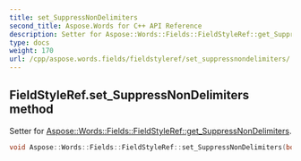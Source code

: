 ```yaml
---
title: set_SuppressNonDelimiters
second_title: Aspose.Words for C++ API Reference
description: Setter for Aspose::Words::Fields::FieldStyleRef::get_SuppressNonDelimiters. 
type: docs
weight: 170
url: /cpp/aspose.words.fields/fieldstyleref/set_suppressnondelimiters/
---
```

## FieldStyleRef.set_SuppressNonDelimiters method


Setter for [Aspose::Words::Fields::FieldStyleRef::get_SuppressNonDelimiters](../get_suppressnondelimiters/).

```cpp
void Aspose::Words::Fields::FieldStyleRef::set_SuppressNonDelimiters(bool value)
```

